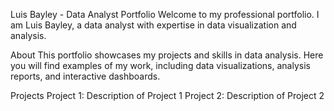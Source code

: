 Luis Bayley - Data Analyst Portfolio
Welcome to my professional portfolio. I am Luis Bayley, a data analyst with expertise in data visualization and analysis.

About
This portfolio showcases my projects and skills in data analysis. Here you will find examples of my work, including data visualizations, analysis reports, and interactive dashboards.

Projects
Project 1: Description of Project 1
Project 2: Description of Project 2
